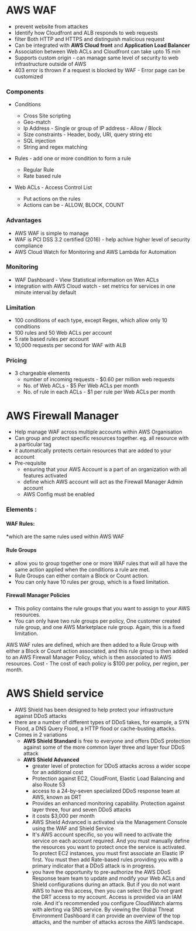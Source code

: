 # AWS WAF
* prevent website from attackes
* Identify how Cloudfront and ALB responds to web requests
* filter Both HTTP and HTTPS and distinguish malicious request
* Can be integrated with **AWS Cloud front** and **Application Load Balancer**
* Association between Web ACLs and Cloudfront can take upto 15 min
* Supports custom origin - can manage same level of security to web infrastructure outside of AWS
* 403 error is thrown if a request is blocked by WAF - Error page can be customized

### Components
* Conditions
   - Cross Site scripting
   - Geo-match
   - Ip Address - Single or group of IP address - Allow / Block
   - Size constraints - Header, body, URI, query string etc
   - SQL injection
   - String and regex matching
   
* Rules - add one or more  condition to form a rule
  - Regular Rule
  - Rate based rule
* Web ACLs  - Access Control List
  - Put actions on the rules
  - Actions can be - ALLOW, BLOCK, COUNT
  
 ### Advantages
 - AWS WAF is simple to manage
 - WAF is PCI DSS 3.2 certified (2016) - help achive higher level of security compliance
 - AWS Cloud Watch for Monitoring and AWS Lambda for Automation
 
### Monitoring
- WAF Dashboard - View Statistical information on Wen ACLs
- integration with AWS Cloud watch - set metrics for services in one minute interval by default

### Limitation
- 100 conditions of each type, except Regex, which allow only 10 conditions
- 100 rules and 50 Web ACLs per account
- 5 rate based rules per account
- 10,000 requests per second for WAF with ALB

### Pricing
- 3 chargeable elements
  * number of incoming requests - $0.60 per million web requests
  * No. of Web ACLs - $5 Per Web ACLs per month
  * No. of rule in each ACLs - $1 per rule per Web ACLs per month
  
# AWS Firewall Manager
* Help manage WAF across multiple accounts within AWS Organisation
* Can group and protect specific resources together. eg. all resource with a  particular tag
* it automatically protects certain resources that are added to your account
* Pre-requisite
  * ensuring that your AWS Account is a part of an organization with all features activated
  * define which AWS account will act as the Firewall Manager Admin account
  * AWS Config must be enabled
  
### Elements :
####  WAF Rules:
*which are the same rules used within AWS WAF
#### Rule Groups
* allow you to group together one or more WAF rules that will all have the same action applied when the conditions a rule are met. 
* Rule Groups can either contain a Block or Count action. 
* You can only have 10 rules per group, which is a fixed limitation.
#### Firewall Manager Policies
* This policy contains the rule groups that you want to assign to your AWS resources.
* You can only have two rule groups per policy, One customer created rule group, and one AWS Marketplace rule group. Again, this is a fixed limitation.

AWS WAF rules are defined, which are then added to a Rule Group with either a Block or Count action associated, and this rule group is then added to an AWS Firewall Manager Policy, which is then associated to AWS resources. 
Cost - The cost of each policy is $100 per policy, per region, per month.

# AWS Shield service
* AWS Shield has been designed to help protect your infrastructure against DDoS attacks
* there are a number of different types of DDoS takes, for example, a SYN Flood, a DNS Query Flood, a HTTP flood or cache-busting attacks.
* Comes in 2 variations
  *  **AWS Shield Standard** is free to everyone and offers DDoS protection against some of the more common layer three and layer four DDoS attack
  * **AWS Shield Advanced**
    * greater level of protection for DDoS attacks across a wider scope for an additional cost
    * Protection against EC2, CloudFront, Elastic Load Balancing and also Route 53
    * access to a 24-by-seven specialized DDoS response team at AWS, known as DRT
    * Provides an enhanced monitoring capability. Protection against layer three, four and seven DDoS attacks
    * it costs $3,000 per month
    * AWS Shield Advanced is activated via the Management Console using the WAF and Shield Service
    * It's AWS account specific, so you will need to activate the service on each account required. And you must manually define the resources you want to protect once the service is activated. To protect EC2 instances, you must first associate an Elastic IP first. You must then add Rate-based rules providing you with a primary indicator that a DDoS attack is in progress. 
    * you have the opportunity to pre-authorize the AWS DDoS Response team team to update and modify your Web ACLs and Shield configurations during an attack. But if you do not want AWS to have this access, then you can select the Do not grant the DRT access to my account. Access is provided via an IAM role. And it's recommended you configure CloudWatch alarms with alerting via SNS service. By viewing the Global Threat Environment Dashboard it can provide an overview of the top attacks, and the number of attacks across the AWS landscape. 
    
    
  
  